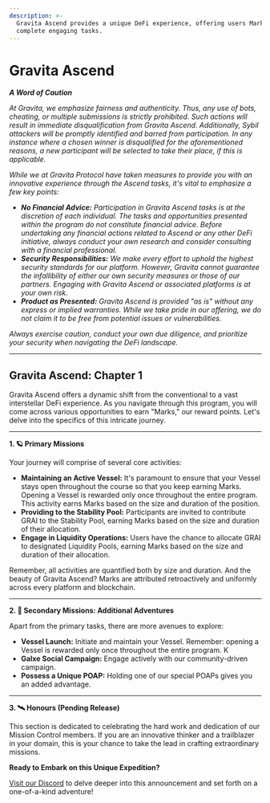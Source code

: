 ```yaml
---
description: >-
  Gravita Ascend provides a unique DeFi experience, offering users Marks to
  complete engaging tasks.
---
```


# Gravita Ascend

_**A Word of Caution**_

_At Gravita, we emphasize fairness and authenticity. Thus, any use of bots, cheating, or multiple submissions is strictly prohibited. Such actions will result in immediate disqualification from Gravita Ascend. Additionally, Sybil attackers will be promptly identified and barred from participation. In any instance where a chosen winner is disqualified for the aforementioned reasons, a new participant will be selected to take their place, if this is applicable._

_While we at Gravita Protocol have taken measures to provide you with an innovative experience through the Ascend tasks, it's vital to emphasize a few key points:_

* _**No Financial Advice:** Participation in Gravita Ascend tasks is at the discretion of each individual. The tasks and opportunities presented within the program do not constitute financial advice. Before undertaking any financial actions related to Ascend or any other DeFi initiative, always conduct your own research and consider consulting with a financial professional._
* _**Security Responsibilities:** We make every effort to uphold the highest security standards for our platform. However, Gravita cannot guarantee the infallibility of either our own security measures or those of our partners. Engaging with Gravita Ascend or associated platforms is at your own risk._
* _**Product as Presented:** Gravita Ascend is provided "as is" without any express or implied warranties. While we take pride in our offering, we do not claim it to be free from potential issues or vulnerabilities._

_Always exercise caution, conduct your own due diligence, and prioritize your security when navigating the DeFi landscape._

***

## Gravita Ascend: Chapter 1

Gravita Ascend offers a dynamic shift from the conventional to a vast interstellar DeFi experience. As you navigate through this program, you will come across various opportunities to earn "Marks," our reward points. Let's delve into the specifics of this intricate journey.

***

**1. 🪐 Primary Missions**

Your journey will comprise of several core activities:

* **Maintaining an Active Vessel:** It's paramount to ensure that your Vessel stays open throughout the course so that you keep earning Marks. Opening a Vessel is rewarded only once throughout the entire program. This activity earns Marks based on the size and duration of the position.
* **Providing to the Stability Pool:** Participants are invited to contribute GRAI to the Stability Pool, earning Marks based on the size and duration of their allocation.
* **Engage in Liquidity Operations:** Users have the chance to allocate GRAI to designated Liquidity Pools, earning Marks based on the size and duration of their allocation.

Remember, all activities are quantified both by size and duration. And the beauty of Gravita Ascend? Marks are attributed retroactively and uniformly across every platform and blockchain.

***

**2. 🌌 Secondary Missions: Additional Adventures**

Apart from the primary tasks, there are more avenues to explore:

* **Vessel Launch:** Initiate and maintain your Vessel. Remember: opening a Vessel is rewarded only once throughout the entire program. K
* **Galxe Social Campaign:** Engage actively with our community-driven campaign.
* **Possess a Unique POAP:** Holding one of our special POAPs gives you an added advantage.

***

**3. 🛰️ Honours (Pending Release)**

This section is dedicated to celebrating the hard work and dedication of our Mission Control members. If you are an innovative thinker and a trailblazer in your domain, this is your chance to take the lead in crafting extraordinary missions.

**Ready to Embark on this Unique Expedition?**

[Visit our Discord](https://discord.gg/gravitaprotocol) to delve deeper into this announcement and set forth on a one-of-a-kind adventure!
